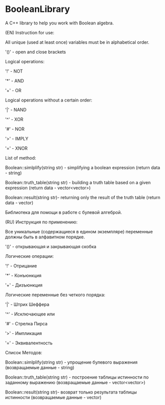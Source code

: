 # BooleanLibrary
A C++ library to help you work with Boolean algebra.

(EN) Instruction for use:

All unique (used at least once) variables must be in alphabetical order.

'()' - open and close brackets

Logical operations:

'!' - NOT

'*' - AND

'+' - OR

Logical operations without a certain order:

'|' - NAND

'^' - XOR

'#' - NOR

'>' - IMPLY

'=' - XNOR


List of method:

Boolean::simlplify(string str) - simplifying a boolean expression (return data - string)

Boolean::truth_table(string str) - building a truth table based on a given expression (return data - vector<vector<int>>)

Boolean::result(string str)- returning only the result of the truth table (return data - vector<int>)


Библиотека для помощи в работе с булевой алгеброй.

(RU) Инструкция по применению:

Все уникальные (содержащиеся в едином экземпляре) переменные должны быть в алфавитном порядке.

'()' - открывающая и закрывающая скобка

Логические операции:

'!' - Отрицание

'*' - Конъюнкция

'+' - Дизъюнкция

Логические переменные без четкого порядка:

'|' - Штрих Шеффера

'^' - Исключающее или

'#' - Стрелка Пирса

'>' - Импликация

'=' - Эквивалентность

Список Методов:

Boolean::simlplify(string str) - упрощение булевого выражения (возвращаемые данные - string)

Boolean::truth_table(string str) - построение таблицы истинности по заданному выражению (возвращаемые данные - vector<vector<int>>)

Boolean::result(string str)- возврат только результата таблицы истинности (возвращаемые данные - vector<int>)
